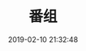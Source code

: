 ---
layout: bangumi
title: 番组
comments: false
date: 2019-02-10 21:32:48
bangumis:
  - img: https://cdn.jsdelivr.net/gh/starlovei/picgo/bangumi/0.jfif
    title: <a href="https://www.bilibili.com/bangumi/media/md28228775/?from=search&seid=11938851003895483074" target="_blank" rel="noopener" class="bangumi">名侦探柯南</a>
    status: 追番中
    progress: 90
    # jp: 名探偵コナン
    time: 1996-01-08 SUN.
    desc: 主角工藤新一原本是一位颇具名声的高中生侦探，在目击黑暗组织的地下交易后，正准备追踪时却被突袭击昏，并被灌下代号为“APTX4869”的不明药物。后来虽然幸免于死，但身体就此缩小为小学时期的模样。之后他化名为江户川柯南，在邻居阿笠博士的建议下，寄住在女友毛利兰的父亲—侦探毛利小五郎家中，继续秘密从事追查黑暗组织的工作，并私下探寻获得解药的管道，希望能够恢复原来新一的样貌。与此同时，柯南凭着自己的推理天份，配合阿笠博士为他发明的道具，帮助毛利小五郎成为出名的大侦探。故事内容当中穿插许多爱情、友情、犯罪、背叛、复仇等情节。

  - img: https://cdn.jsdelivr.net/gh/starlovei/picgo/bangumi/450px-Sakurasou10th.jpg
    title: <a href="https://www.bilibili.com/bangumi/media/md687/?from=search&seid=16002839770392962293" target="_blank" rel="noopener" class="bangumi">樱花庄的宠物女孩</a>
    status: 已追完
    progress: 100
    # jp: さくら荘のペットな彼女
    time: 2012-10-08 SUN.
    desc: 就读水明艺术大学附属高中（通称水高）的神田空太，一年级夏天时在宿舍偷养弃猫而被校长叫去问话，并要他把猫赶走，不然就被迫搬出宿舍。身为爱猫一族的空太，因为反抗权威，结果被撵出宿舍，流落到学生口中“恶名昭彰”的“樱花庄”，开始了他与其他房客的生活。隔年春天，随着世界级天才画家椎名真白搬进了樱花庄，空太开始过着被这名缺乏常识的少女耍得团团转的日子。

  - img: https://cdn.jsdelivr.net/gh/starlovei/picgo/bangumi/cosmos.jpg
    title: <a href="https://open.163.com/newview/movie/courseintro?newurl=%2Fspecial%2Fopencourse%2Faspacetimeodyssey.html" target="_blank" rel=noopener" class="bangumi">宇宙时空之旅</a>
    status: 已追完
    progress: 100
    # jp: Cosmos:A Spacetime Odyssey
    time: 2014-03-09 SUN.
    desc: 《宇宙时空之旅》是一部2014年推出的美国科学纪录片，由美国福斯广播公司及国家地理频道制作。它是1980年由卡尔·萨根主持的科学纪录片《宇宙:个人游记》（英语：Cosmos:A Personal Voyage，又译《卡尔·萨根的宇宙》）的续集[3]。本系列的续篇——《宇宙时空之旅：未知世界》于2020年在国家地理频道播出

  - img: https://cdn.jsdelivr.net/gh/starlovei/picgo/bangumi/cosmos2.webp
    title: <a href="https://www.bilibili.com/bangumi/media/md28228138/?spm_id_from=666.25.b_6d656469615f6d6f64756c65.2" target="_blank" rel="noopener" class="bangumi">宇宙时空之旅:未知世界</a>
    status: 追番中
    progress: 15
    # jp: Cosmos:Possible Worlds
    time: 2020-03-09 MON.
    desc: 《宇宙时空之旅：未知世界》（英语：Cosmos:Possible Worlds）是一部美国科学电视纪录片，于2020年3月9日在国家地理频道首播。此剧属于《宇宙》系列纪录片，是2014年纪录片《宇宙时空之旅》的续集，而该2014年纪录片是卡尔·萨根（Carl Sagan）于1980年在公共广播电视公司(PBS)上推出的最初的原作《宇宙：个人游记》系列的续集。此纪录片由天体物理学家奈尔·德葛拉司·泰森担任主持人，由安·德鲁彦和布兰农·布拉加担任编剧。该剧共13集，将在七个星期内在国家地理频道播出，并将于2020年中期在美国福克斯播出

---